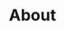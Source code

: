 ---
title: About
order: 1
sitemap:
  priority: 1
  changefreq: 'weekly'

sections:

  - file: description
    layout: text

  - file: team
    layout: text

  - file: wassermann
    layout: image-block
    data:
      image: /media/team/wassermann.jpg
      width: 100px

  - file: ehmann
    layout: image-block
    data:
      image: /media/team/ehmann.jpg

  - file: miller
    layout: image-block
    data:
      image: /media/team/miller.png

  - file: walter
    layout: image-block
    data:
      image: /media/team/walter.jpg

  - file: pressreleases
    layout: text

---
